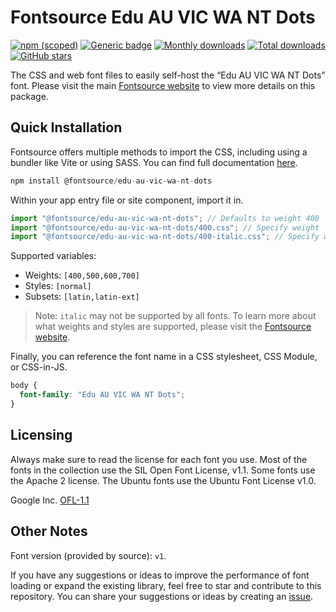 # Fontsource Edu AU VIC WA NT Dots

[![npm (scoped)](https://img.shields.io/npm/v/@fontsource/edu-au-vic-wa-nt-dots?color=brightgreen)](https://www.npmjs.com/package/@fontsource/edu-au-vic-wa-nt-dots) [![Generic badge](https://img.shields.io/badge/fontsource-passing-brightgreen)](https://github.com/fontsource/fontsource) [![Monthly downloads](https://badgen.net/npm/dm/@fontsource/edu-au-vic-wa-nt-dots)](https://github.com/fontsource/fontsource) [![Total downloads](https://badgen.net/npm/dt/@fontsource/edu-au-vic-wa-nt-dots)](https://github.com/fontsource/fontsource) [![GitHub stars](https://img.shields.io/github/stars/fontsource/fontsource.svg?style=social&label=Star)](https://github.com/fontsource/fontsource/stargazers)

The CSS and web font files to easily self-host the “Edu AU VIC WA NT Dots” font. Please visit the main [Fontsource website](https://fontsource.org/fonts/edu-au-vic-wa-nt-dots) to view more details on this package.

## Quick Installation

Fontsource offers multiple methods to import the CSS, including using a bundler like Vite or using SASS. You can find full documentation [here](https://fontsource.org/docs/getting-started/introduction).

```javascript
npm install @fontsource/edu-au-vic-wa-nt-dots
```

Within your app entry file or site component, import it in.

```javascript
import "@fontsource/edu-au-vic-wa-nt-dots"; // Defaults to weight 400
import "@fontsource/edu-au-vic-wa-nt-dots/400.css"; // Specify weight
import "@fontsource/edu-au-vic-wa-nt-dots/400-italic.css"; // Specify weight and style
```

Supported variables:
- Weights: `[400,500,600,700]`
- Styles: `[normal]`
- Subsets: `[latin,latin-ext]`

> Note: `italic` may not be supported by all fonts. To learn more about what weights and styles are supported, please visit the [Fontsource website](https://fontsource.org/fonts/edu-au-vic-wa-nt-dots).

Finally, you can reference the font name in a CSS stylesheet, CSS Module, or CSS-in-JS.

```css
body {
  font-family: "Edu AU VIC WA NT Dots";
}
```

## Licensing
Always make sure to read the license for each font you use. Most of the fonts in the collection use the SIL Open Font License, v1.1. Some fonts use the Apache 2 license. The Ubuntu fonts use the Ubuntu Font License v1.0.

Google Inc.
[OFL-1.1](http://scripts.sil.org/OFL)

## Other Notes
Font version (provided by source): `v1`.

If you have any suggestions or ideas to improve the performance of font loading or expand the existing library, feel free to star and contribute to this repository. You can share your suggestions or ideas by creating an [issue](https://github.com/fontsource/fontsource/issues).